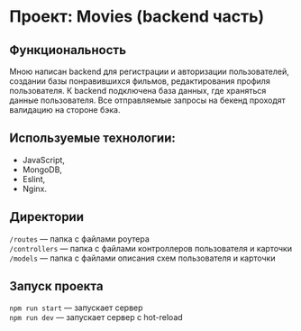 # Проект: Movies (backend часть)

## Функциональность
Мною написан backend для регистрации и авторизации пользователей, создании базы понравившихся фильмов, редактирования профиля пользователя.
К backend  подключена база данных, где храняться данные пользователя. Все отправляемые запросы на бекенд проходят валидацию на стороне бэка.

## Используемые технологии:
- JavaScript,
- MongoDB,
- Eslint, 
- Nginx.

## Директории
`/routes` — папка с файлами роутера  
`/controllers` — папка с файлами контроллеров пользователя и карточки   
`/models` — папка с файлами описания схем пользователя и карточки  

## Запуск проекта
`npm run start` — запускает сервер   
`npm run dev` — запускает сервер с hot-reload
